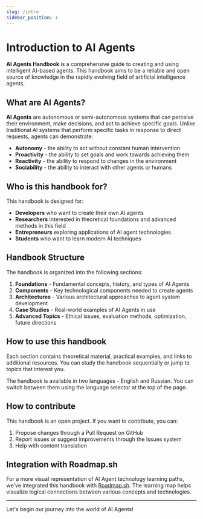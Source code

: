 ```yaml
---
slug: /intro
sidebar_position: 1
---
```


# Introduction to AI Agents

**AI Agents Handbook** is a comprehensive guide to creating and using intelligent AI-based agents. This handbook aims to be a reliable and open source of knowledge in the rapidly evolving field of artificial intelligence agents.

## What are AI Agents?

**AI Agents** are autonomous or semi-autonomous systems that can perceive their environment, make decisions, and act to achieve specific goals. Unlike traditional AI systems that perform specific tasks in response to direct requests, agents can demonstrate:

- **Autonomy** - the ability to act without constant human intervention
- **Proactivity** - the ability to set goals and work towards achieving them
- **Reactivity** - the ability to respond to changes in the environment
- **Sociability** - the ability to interact with other agents or humans

## Who is this handbook for?

This handbook is designed for:

- **Developers** who want to create their own AI agents
- **Researchers** interested in theoretical foundations and advanced methods in this field
- **Entrepreneurs** exploring applications of AI agent technologies
- **Students** who want to learn modern AI techniques

## Handbook Structure

The handbook is organized into the following sections:

1. **Foundations** - Fundamental concepts, history, and types of AI Agents
2. **Components** - Key technological components needed to create agents
3. **Architectures** - Various architectural approaches to agent system development
4. **Case Studies** - Real-world examples of AI Agents in use
5. **Advanced Topics** - Ethical issues, evaluation methods, optimization, future directions

## How to use this handbook

Each section contains theoretical material, practical examples, and links to additional resources. You can study the handbook sequentially or jump to topics that interest you.

The handbook is available in two languages - English and Russian. You can switch between them using the language selector at the top of the page.

## How to contribute

This handbook is an open project. If you want to contribute, you can:

1. Propose changes through a Pull Request on GitHub
2. Report issues or suggest improvements through the Issues system
3. Help with content translation

## Integration with Roadmap.sh

For a more visual representation of AI Agent technology learning paths, we've integrated this handbook with [Roadmap.sh](https://roadmap.sh). The learning map helps visualize logical connections between various concepts and technologies.

---

Let's begin our journey into the world of AI Agents! 